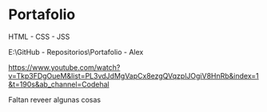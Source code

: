 # Portafolio
 HTML - CSS - JSS


 E:\GitHub - Repositorios\Portafolio - Alex

 https://www.youtube.com/watch?v=Tkp3FDgOueM&list=PL3vdJdMgVapCx8ezgQVqzplJOgiV8HnRb&index=1&t=190s&ab_channel=Codehal

Faltan reveer algunas cosas
